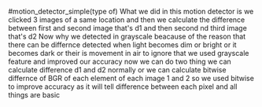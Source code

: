 #motion_detector_simple(type of)
What we did in this motion detector is we clicked 3 images of a same location and then we calculate the difference between first and second image that's d1 and then second nd third image that's d2
Now why we detected in grayscale beacause of the reason that there can be differnce detected when light becomes dim or bright or it becomes dark or their is movement in air to ignore that we used grayscale feature and improved our accuracy
now we can do two thing
we can calculate difference d1 and d2 normally or we can calculate bitwise differnce of BGR of each element of each image 1 and 2
so we used bitwise to improve accuracy as it will tell difference between each pixel
 and all things are basic
